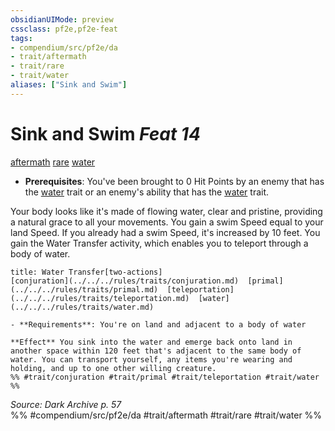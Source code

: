 ```yaml
---
obsidianUIMode: preview
cssclass: pf2e,pf2e-feat
tags:
- compendium/src/pf2e/da
- trait/aftermath
- trait/rare
- trait/water
aliases: ["Sink and Swim"]
---
```

# Sink and Swim  *Feat 14*  
[aftermath](../../rules/traits/aftermath-da.md)  [rare](../../rules/traits/rare.md)  [water](../../rules/traits/water.md)  

- **Prerequisites**: You've been brought to 0 Hit Points by an enemy that has the [water](../../rules/traits/water.md) trait or an enemy's ability that has the [water](../../rules/traits/water.md) trait.

Your body looks like it's made of flowing water, clear and pristine, providing a natural grace to all your movements. You gain a swim Speed equal to your land Speed. If you already had a swim Speed, it's increased by 10 feet. You gain the Water Transfer activity, which enables you to teleport through a body of water.

```ad-embed-ability
title: Water Transfer[two-actions]
[conjuration](../../../rules/traits/conjuration.md)  [primal](../../../rules/traits/primal.md)  [teleportation](../../../rules/traits/teleportation.md)  [water](../../../rules/traits/water.md)  

- **Requirements**: You're on land and adjacent to a body of water

**Effect** You sink into the water and emerge back onto land in another space within 120 feet that's adjacent to the same body of water. You can transport yourself, any items you're wearing and holding, and up to one other willing creature.  
%% #trait/conjuration #trait/primal #trait/teleportation #trait/water %%
```

*Source: Dark Archive p. 57*  
%% #compendium/src/pf2e/da #trait/aftermath #trait/rare #trait/water %%
